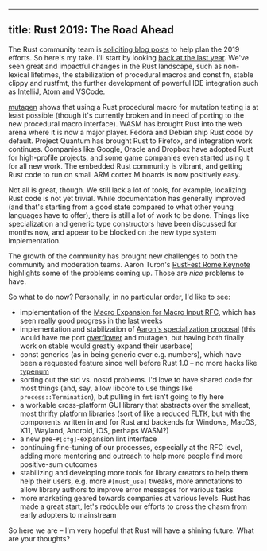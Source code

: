 
---
title: Rust 2019: The Road Ahead
---

The Rust community team is [soliciting blog posts] to help plan the 2019
efforts. So here's my take. I'll start by looking [back at the last year]. We've
seen great and impactful changes in the Rust landscape, such as non-lexical
lifetimes, the stabilization of procedural macros and const fn, stable clippy
and rustfmt, the further development of powerful IDE integration such as
IntelliJ, Atom and VSCode.

[mutagen] shows that using a Rust procedural macro for mutation testing is at
least possible (though it's currently broken and in need of porting to the new
procedural macro interface). WASM has brought Rust into the web arena where it
is now a major player. Fedora and Debian ship Rust code by default. Project
Quantum has brought Rust to Firefox, and integration work continues. Companies
like Google, Oracle and Dropbox have adopted Rust for high-profile projects,
and some game companies even started using it for all new work. The embedded
Rust community is vibrant, and getting Rust code to run on small ARM cortex M
boards is now positively easy.

Not all is great, though. We still lack a lot of tools, for example, localizing
Rust code is not yet trivial. While documentation has generally improved (and
that's starting from a good state compared to what other young languages have
to offer), there is still a lot of work to be done. Things like specialization
and generic type constructors have been discussed for months now, and appear to
be blocked on the new type system implementation.

The growth of the community has brought new challenges to both the community
and moderation teams. Aaron Turon's [RustFest Rome Keynote] highlights some of
the problems coming up. Those are *nice* problems to have.

So what to do now? Personally, in no particular order, I'd like to see:

* implementation of the [Macro Expansion for Macro Input RFC], which has seen
really good progress in the last weeks
* implementation and stabilization of [Aaron's specialization proposal] (this
would have me port [overflower] and mutagen, but having both finally work on
stable would greatly expand their userbase)
* const generics (as in being generic over e.g. numbers), which have been a
requested feature since well before Rust 1.0 – no more hacks like [typenum]
* sorting out the std vs. nostd problems. I'd love to have shared code for most
things (and, say, allow libcore to use things like `process::Termination`), but
pulling in `fmt` isn't going to fly here
* a workable cross-platform GUI library that abstracts over the smallest, most
thrifty platform libraries (sort of like a reduced [FLTK], but with the
components written in and for Rust and backends for Windows, MacOS, X11,
Wayland, Android, iOS, perhaps WASM?)
* a new pre-`#[cfg]`-expansion lint interface
* continuing fine-tuning of our processes, especially at the RFC level, adding
more mentoring and outreach to help more people find more positive-sum outcomes
* stabilizing and developing more tools for library creators to help them help
their users, e.g. more `#[must_use]` tweaks, more annotations to allow library
authors to improve error messages for various tasks
* more marketing geared towards companies at various levels. Rust has made a
great start, let's redouble our efforts to cross the chasm from early adopters
to mainstream

So here we are – I'm very hopeful that Rust will have a shining future. What
are your thoughts?

[soliciting blog posts]: https://blog.rust-lang.org/2018/12/06/call-for-rust-2019-roadmap-blogposts.html
[back at the last year]: https://llogiq.github.io/2018/01/09/rust.html
[mutagen]: https://github.com/llogiq/mutagen
[RustFest Rome Keynote]: https://www.youtube.com/watch?v=0sIgVnRAcn0
[Macro Expansion for Macro Input RFC]: https://github.com/rust-lang/rfcs/pull/2320
[Aaron's specialization proposal]: http://aturon.github.io/2018/04/05/sound-specialization/
[overflower]: https://github.com/llogiq/overflower
[typenum]: https://github.com/paholg/typenum
[FLTK]: https://www.fltk.org/ "Fast Light ToolKit"
